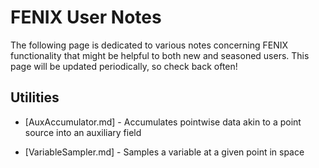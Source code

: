 # FENIX User Notes

The following page is dedicated to various notes concerning FENIX functionality
that might be helpful to both new and seasoned users. This page will be updated
periodically, so check back often!

## Utilities

- [AuxAccumulator.md] - Accumulates pointwise data akin to a point source into an auxiliary field

- [VariableSampler.md] - Samples a variable at a given point in space
